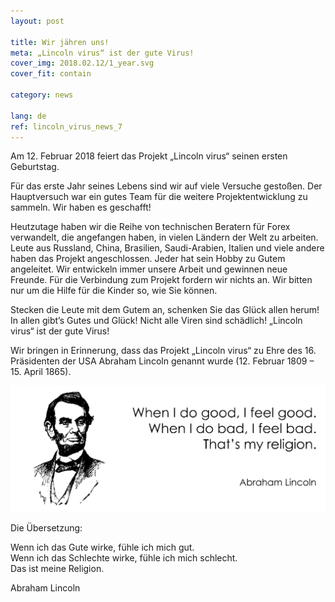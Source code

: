 ```yaml
---
layout: post

title: Wir jähren uns!
meta: „Lincoln virus“ ist der gute Virus!
cover_img: 2018.02.12/1_year.svg
cover_fit: contain

category: news

lang: de
ref: lincoln_virus_news_7
---
```

 
Am 12. Februar 2018 feiert das Projekt „Lincoln virus“ seinen ersten Geburtstag.

Für das erste Jahr seines Lebens sind wir auf viele Versuche gestoßen.
Der Hauptversuch war ein gutes Team für die weitere Projektentwicklung zu sammeln.
Wir haben  es geschafft!

Heutzutage haben wir die Reihe von technischen Beratern für Forex verwandelt, die angefangen haben, in vielen Ländern der Welt zu arbeiten.
Leute aus Russland, China, Brasilien, Saudi-Arabien, Italien und viele andere haben das Projekt angeschlossen.
Jeder hat sein Hobby zu Gutem angeleitet.
Wir entwickeln immer unsere Arbeit und gewinnen neue Freunde.
Für die Verbindung zum Projekt fordern wir nichts an.
Wir bitten nur um die Hilfe für die Kinder so, wie Sie können.

Stecken die Leute mit dem Gutem an, schenken Sie das Glück allen herum!
In allen gibt’s Gutes und Glück!
Nicht alle Viren sind schädlich!
„Lincoln virus“ ist der gute Virus!

Wir bringen in Erinnerung, dass das Projekt „Lincoln virus“ zu Ehre des 16. Präsidenten der USA Abraham Lincoln genannt wurde (12. Februar 1809 – 15. April 1865).

<a data-fancybox="gallery" href="/img/news/2018.02.12/Lincoln.svg"><img src="/img/news/2018.02.12/Lincoln.svg" alt=""></a>

Die Übersetzung:  

Wenn ich das Gute wirke, fühle ich mich gut.  
Wenn ich das Schlechte wirke, fühle ich mich schlecht.  
Das ist meine Religion.  

Abraham Lincoln
